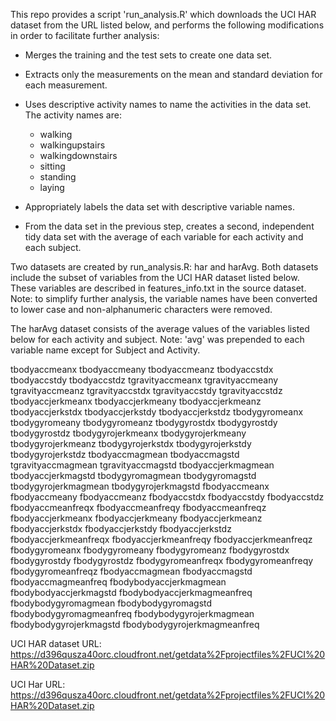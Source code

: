 This repo provides a script 'run_analysis.R' which downloads the UCI HAR  dataset 
from the URL listed below, and performs the following modifications
in order to facilitate further analysis:

* Merges the training and the test sets to create one data set.

* Extracts only the measurements on the mean and standard deviation for each measurement.

* Uses descriptive activity names to name the activities in the data set.  The
  activity names are:
  + walking
  + walkingupstairs
  + walkingdownstairs
  + sitting
  + standing
  + laying

* Appropriately labels the data set with descriptive variable names.

* From the data set in the previous step, creates a second, independent tidy data set with
  the average of each variable for each activity and each subject.

Two datasets are created by run_analysis.R: har and harAvg.  Both datasets include the subset
of variables from the UCI HAR dataset listed below.  These variables are described in 
features_info.txt in the source dataset.  Note: to simplify further analysis, the variable
names have been converted to lower case and non-alphanumeric characters were removed.

The harAvg dataset consists of the average values of the variables listed below for each
activity and subject.  Note: 'avg' was prepended to each variable name except for 
Subject and Activity.


tbodyaccmeanx
tbodyaccmeany
tbodyaccmeanz
tbodyaccstdx
tbodyaccstdy
tbodyaccstdz
tgravityaccmeanx
tgravityaccmeany
tgravityaccmeanz
tgravityaccstdx
tgravityaccstdy
tgravityaccstdz
tbodyaccjerkmeanx
tbodyaccjerkmeany
tbodyaccjerkmeanz
tbodyaccjerkstdx
tbodyaccjerkstdy
tbodyaccjerkstdz
tbodygyromeanx
tbodygyromeany
tbodygyromeanz
tbodygyrostdx
tbodygyrostdy
tbodygyrostdz
tbodygyrojerkmeanx
tbodygyrojerkmeany
tbodygyrojerkmeanz
tbodygyrojerkstdx
tbodygyrojerkstdy
tbodygyrojerkstdz
tbodyaccmagmean
tbodyaccmagstd
tgravityaccmagmean
tgravityaccmagstd
tbodyaccjerkmagmean
tbodyaccjerkmagstd
tbodygyromagmean
tbodygyromagstd
tbodygyrojerkmagmean
tbodygyrojerkmagstd
fbodyaccmeanx
fbodyaccmeany
fbodyaccmeanz
fbodyaccstdx
fbodyaccstdy
fbodyaccstdz
fbodyaccmeanfreqx
fbodyaccmeanfreqy
fbodyaccmeanfreqz
fbodyaccjerkmeanx
fbodyaccjerkmeany
fbodyaccjerkmeanz
fbodyaccjerkstdx
fbodyaccjerkstdy
fbodyaccjerkstdz
fbodyaccjerkmeanfreqx
fbodyaccjerkmeanfreqy
fbodyaccjerkmeanfreqz
fbodygyromeanx
fbodygyromeany
fbodygyromeanz
fbodygyrostdx
fbodygyrostdy
fbodygyrostdz
fbodygyromeanfreqx
fbodygyromeanfreqy
fbodygyromeanfreqz
fbodyaccmagmean
fbodyaccmagstd
fbodyaccmagmeanfreq
fbodybodyaccjerkmagmean
fbodybodyaccjerkmagstd
fbodybodyaccjerkmagmeanfreq
fbodybodygyromagmean
fbodybodygyromagstd
fbodybodygyromagmeanfreq
fbodybodygyrojerkmagmean
fbodybodygyrojerkmagstd
fbodybodygyrojerkmagmeanfreq


UCI HAR dataset URL: https://d396qusza40orc.cloudfront.net/getdata%2Fprojectfiles%2FUCI%20HAR%20Dataset.zip































UCI Har URL: https://d396qusza40orc.cloudfront.net/getdata%2Fprojectfiles%2FUCI%20HAR%20Dataset.zip